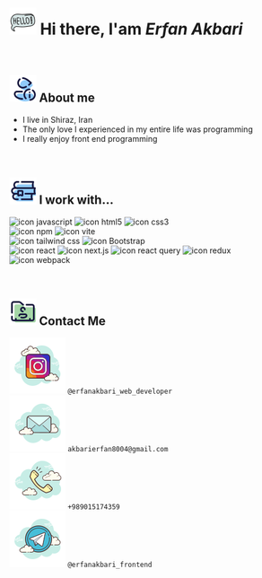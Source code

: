 # <img src='https://github.com/Erfan-Akbari/Erfan-Akbari/blob/main/icons8-hi-48.png?raw=true' /> Hi there, I'am ***Erfan Akbari***
  
<br />

##  <img src='https://github.com/Erfan-Akbari/Erfan-Akbari/blob/main/icons8-about-me-48.png?raw=true' /> About me
- I live in Shiraz, Iran
- The only love I experienced in my entire life was programming
- I really enjoy front end programming

<br />

##  <img src='https://github.com/Erfan-Akbari/Erfan-Akbari/blob/main/icons8-library-48.png?raw=true' /> I work with...
![icon javascript](https://img.shields.io/badge/JavaScript-323330?style=for-the-badge&logo=javascript&logoColor=F7DF1E)
![icon html5](https://img.shields.io/badge/HTML5-E34F26?style=for-the-badge&logo=html5&logoColor=white)
![icon css3](https://img.shields.io/badge/CSS3-1572B6?style=for-the-badge&logo=css3&logoColor=white)
<br />
![icon npm](https://img.shields.io/badge/npm-CB3837?style=for-the-badge&logo=npm&logoColor=white)
![icon vite](https://img.shields.io/badge/Vite-B73BFE?style=for-the-badge&logo=vite&logoColor=FFD62E)
<br />
![icon tailwind css](https://img.shields.io/badge/Tailwind_CSS-38B2AC?style=for-the-badge&logo=tailwind-css&logoColor=white)
![icon Bootstrap](https://img.shields.io/badge/Bootstrap-563D7C?style=for-the-badge&logo=bootstrap&logoColor=white)
<br />
![icon react](https://img.shields.io/badge/React-20232A?style=for-the-badge&logo=react&logoColor=61DAFB)
![icon next.js](https://img.shields.io/badge/next%20js-000000?style=for-the-badge&logo=nextdotjs&logoColor=white)
![icon react query](https://img.shields.io/badge/React_Query-FF4154?style=for-the-badge&logo=React_Query&logoColor=white)
![icon redux](https://img.shields.io/badge/Redux-593D88?style=for-the-badge&logo=redux&logoColor=white)
![icon webpack](https://img.shields.io/badge/Webpack-8DD6F9?style=for-the-badge&logo=Webpack&logoColor=white)
  
<br />

##  <img src='https://github.com/Erfan-Akbari/Erfan-Akbari/blob/main/icons8-contact-details-48.png?raw=true' /> Contact Me
<img src='https://github.com/Erfan-Akbari/Erfan-Akbari/blob/main/icons8-instagram-100.png?raw=true' /> `@erfanakbari_web_developer`
<br />
<img src='https://github.com/Erfan-Akbari/Erfan-Akbari/blob/main/icons8-email-100.png?raw=true'/> `akbarierfan8004@gmail.com`
<br />
<img src='https://github.com/Erfan-Akbari/Erfan-Akbari/blob/main/icons8-phone-100.png?raw=true' /> `+989015174359`
<br />
<img src='https://github.com/Erfan-Akbari/Erfan-Akbari/blob/main/icons8-telegram-100.png?raw=true' /> `@erfanakbari_frontend`


